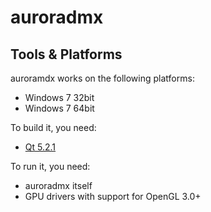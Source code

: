 # auroradmx

## Tools & Platforms

auroramdx works on the following platforms:

* Windows 7 32bit
* Windows 7 64bit

To build it, you need:

* [Qt 5.2.1](http://qt-project.org/downloads)

To run it, you need:

* auroradmx itself
* GPU drivers with support for OpenGL 3.0+